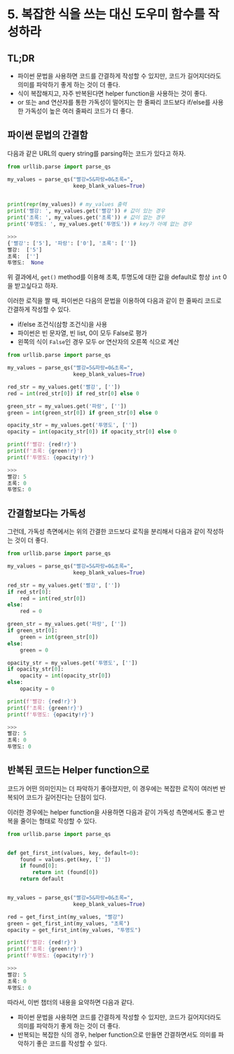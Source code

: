 # 5. 복잡한 식을 쓰는 대신 도우미 함수를 작성하라

## TL;DR

- 파이썬 문법을 사용하면 코드를 간결하게 작성할 수 있지만, 코드가 길어지더라도 의미를 파악하기 좋게 하는 것이 더 좋다.
- 식이 복잡해지고, 자주 반복된다면 helper function을 사용하는 것이 좋다.
- or 또는 and 연산자를 통한 가독성이 떨어지는 한 줄짜리 코드보다 if/else를 사용한 가독성이 높은 여러 줄짜리 코드가 더 좋다.



## 파이썬 문법의 간결함

다음과 같은 URL의 query string를 parsing하는 코드가 있다고 하자.

```python
from urllib.parse import parse_qs

my_values = parse_qs("빨강=5&파랑=0&초록=",
                     keep_blank_values=True)


print(repr(my_values)) # my_values 출력
print('빨강: ', my_values.get('빨강')) # 값이 있는 경우
print('초록: ', my_values.get('초록')) # 값이 없는 경우
print('투명도: ', my_values.get('투명도')) # key가 아예 없는 경우

>>>
{'빨강': ['5'], '파랑': ['0'], '초록': ['']}
빨강:  ['5']
초록:  ['']
투명도:  None
```

위 결과에서, `get()` method를 이용해 초록, 투명도에 대한 값을 default로 항상 `int` 0을 받고싶다고 하자.

이러한 로직을 짤 때, 파이썬은 다음의 문법을 이용하여 다음과 같이 한 줄짜리 코드로 간결하게 작성할 수 있다.

- if/else 조건식(삼항 조건식)을 사용
- 파이썬은 빈 문자열, 빈 list, 0이 모두 False로 평가
- 왼쪽의 식이 `False`인 경우 모두 or 연산자의 오른쪽 식으로 계산

```python
from urllib.parse import parse_qs

my_values = parse_qs("빨강=5&파랑=0&초록=",
                     keep_blank_values=True)

red_str = my_values.get('빨강', [''])
red = int(red_str[0]) if red_str[0] else 0

green_str = my_values.get('파랑', [''])
green = int(green_str[0]) if green_str[0] else 0

opacity_str = my_values.get('투명도', [''])
opacity = int(opacity_str[0]) if opacity_str[0] else 0

print(f'빨강: {red!r}')
print(f'초록: {green!r}')
print(f'투명도: {opacity!r}')

>>>
빨강: 5
초록: 0
투명도: 0
```



## 간결함보다는 가독성

그런데, 가독성 측면에서는 위의 간결한 코드보다 로직을 분리해서 다음과 같이 작성하는 것이 더 좋다.

```python
from urllib.parse import parse_qs

my_values = parse_qs("빨강=5&파랑=0&초록=",
                     keep_blank_values=True)

red_str = my_values.get('빨강', [''])
if red_str[0]:
    red = int(red_str[0])
else:
    red = 0

green_str = my_values.get('파랑', [''])
if green_str[0]:
    green = int(green_str[0])
else:
    green = 0

opacity_str = my_values.get('투명도', [''])
if opacity_str[0]:
    opacity = int(opacity_str[0])
else:
    opacity = 0

print(f'빨강: {red!r}')
print(f'초록: {green!r}')
print(f'투명도: {opacity!r}')

>>>
빨강: 5
초록: 0
투명도: 0
```



## 반복된 코드는 Helper function으로

코드가 어떤 의미인지는 더 파악하기 좋아졌지만, 이 경우에는 복잡한 로직이 여러번 반복되어 코드가 길어진다는 단점이 있다.

이러한 경우에는 helper function을 사용하면 다음과 같이 가독성 측면에서도 좋고 반복을 줄이는 형태로 작성할 수 있다.

```python
from urllib.parse import parse_qs


def get_first_int(values, key, default=0):
    found = values.get(key, [''])
    if found[0]:
        return int (found[0])
    return default


my_values = parse_qs("빨강=5&파랑=0&초록=",
                     keep_blank_values=True)

red = get_first_int(my_values, "빨강")
green = get_first_int(my_values, "초록")
opacity = get_first_int(my_values, "투명도")

print(f'빨강: {red!r}')
print(f'초록: {green!r}')
print(f'투명도: {opacity!r}')

>>>
빨강: 5
초록: 0
투명도: 0
```

따라서, 이번 챕터의 내용을 요약하면 다음과 같다.

- 파이썬 문법을 사용하면 코드를 간결하게 작성할 수 있지만, 코드가 길어지더라도 의미를 파악하기 좋게 하는 것이 더 좋다.
- 반복되는 복잡한 식의 경우, helper function으로 만들면 간결하면서도 의미를 파악하기 좋은 코드를 작성할 수 있다.
